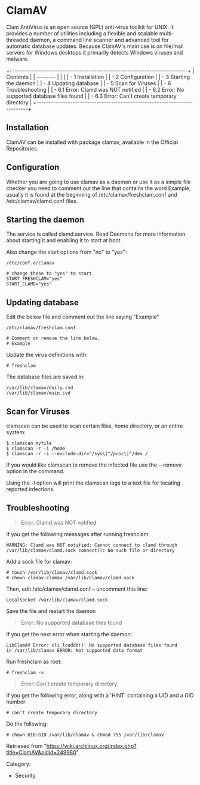 ClamAV
======

Clam AntiVirus is an open source (GPL) anti-virus toolkit for UNIX. It
provides a number of utilities including a flexible and scalable
multi-threaded daemon, a command line scanner and advanced tool for
automatic database updates. Because ClamAV's main use is on file/mail
servers for Windows desktops it primarily detects Windows viruses and
malware.

+--------------------------------------------------------------------------+
| Contents                                                                 |
| --------                                                                 |
|                                                                          |
| -   1 Installation                                                       |
| -   2 Configuration                                                      |
| -   3 Starting the daemon                                                |
| -   4 Updating database                                                  |
| -   5 Scan for Viruses                                                   |
| -   6 Troubleshooting                                                    |
|     -   6.1 Error: Clamd was NOT notified                                |
|     -   6.2 Error: No supported database files found                     |
|     -   6.3 Error: Can't create temporary directory                      |
+--------------------------------------------------------------------------+

Installation
------------

ClamAV can be installed with package clamav, available in the Official
Repositories.

Configuration
-------------

Whether you are going to use clamav as a daemon or use it as a simple
file checker you need to comment out the line that contains the word
Example, usually it is found at the beginning of
/etc/clamav/freshclam.conf and /etc/clamav/clamd.conf files.

Starting the daemon
-------------------

The service is called clamd.service. Read Daemons for more information
about starting it and enabling it to start at boot.

Also change the start options from "no" to "yes":

    /etc/conf.d/clamav

    # change these to "yes" to start
    START_FRESHCLAM="yes"
    START_CLAMD="yes"

Updating database
-----------------

Edit the below file and comment out the line saying "Example"

    /etc/clamav/freshclam.conf

    # Comment or remove the line below.
    # Example

Update the virus definitions with:

    # freshclam

The database files are saved in:

    /var/lib/clamav/daily.cvd
    /var/lib/clamav/main.cvd

Scan for Viruses
----------------

clamscan can be used to scan certain files, home directory, or an entire
system:

    $ clamscan myfile
    $ clamscan -r -i /home
    $ clamscan -r -i --exclude-dir=^/sys\|^/proc\|^/dev /

If you would like clamscan to remove the infected file use the --remove
option in the command.

Using the -l <path to file> option will print the clamscan logs to a
text file for locating reported infections.

Troubleshooting
---------------

> Error: Clamd was NOT notified

If you get the following messages after running freshclam:

    WARNING: Clamd was NOT notified: Cannot connect to clamd through 
    /var/lib/clamav/clamd.sock connect(): No such file or directory

Add a sock file for clamav:

    # touch /var/lib/clamav/clamd.sock
    # chown clamav:clamav /var/lib/clamav/clamd.sock

Then, edit /etc/clamav/clamd.conf – uncomment this line:

    LocalSocket /var/lib/clamav/clamd.sock

Save the file and restart the daemon

> Error: No supported database files found

If you get the next error when starting the daemon:

    LibClamAV Error: cli_loaddb(): No supported database files found
    in /var/lib/clamav ERROR: Not supported data format

Run freshclam as root:

    # freshclam -v

> Error: Can't create temporary directory

If you get the following error, along with a 'HINT' containing a UID and
a GID number:

    # can't create temporary directory

Do the following:

    # chown UID:GID /var/lib/clamav & chmod 755 /var/lib/clamav

Retrieved from
"https://wiki.archlinux.org/index.php?title=ClamAV&oldid=249980"

Category:

-   Security
